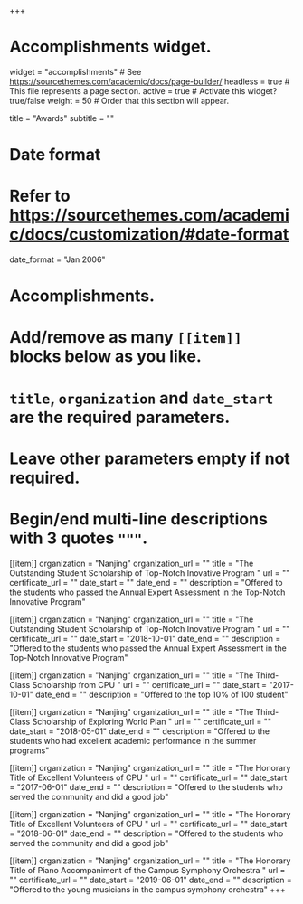 +++
# Accomplishments widget.
widget = "accomplishments"  # See https://sourcethemes.com/academic/docs/page-builder/
headless = true  # This file represents a page section.
active = true  # Activate this widget? true/false
weight = 50  # Order that this section will appear.

title = "Awards"
subtitle = ""

# Date format
#   Refer to https://sourcethemes.com/academic/docs/customization/#date-format
date_format = "Jan 2006"

# Accomplishments.
#   Add/remove as many `[[item]]` blocks below as you like.
#   `title`, `organization` and `date_start` are the required parameters.
#   Leave other parameters empty if not required.
#   Begin/end multi-line descriptions with 3 quotes `"""`.

[[item]]
  organization = "Nanjing"
  organization_url = ""
  title = "The Outstanding Student Scholarship of Top-Notch Inovative Program "
  url = ""
  certificate_url = ""
  date_start = ""
  date_end = ""
  description = "Offered to the students who passed the Annual Expert Assessment in the Top-Notch Innovative Program"

[[item]]
  organization = "Nanjing"
  organization_url = ""
  title = "The Outstanding Student Scholarship of Top-Notch Inovative Program "
  url = ""
  certificate_url = ""
  date_start = "2018-10-01"
  date_end = ""
  description = "Offered to the students who passed the Annual Expert Assessment in the Top-Notch Innovative Program"
  
[[item]]
  organization = "Nanjing"
  organization_url = ""
  title = "The Third-Class Scholarship from CPU "
  url = ""
  certificate_url = ""
  date_start = "2017-10-01"
  date_end = ""
  description = "Offered to the top 10% of 100 student"
  
  [[item]]
  organization = "Nanjing"
  organization_url = ""
  title = "The Third-Class Scholarship of Exploring World Plan "
  url = ""
  certificate_url = ""
  date_start = "2018-05-01"
  date_end = ""
  description = "Offered to the students who had excellent academic performance in the summer programs"

  [[item]]
  organization = "Nanjing"
  organization_url = ""
  title = "The Honorary Title of Excellent Volunteers of CPU "
  url = ""
  certificate_url = ""
  date_start = "2017-06-01"
  date_end = ""
  description = "Offered to the students who served the community and did a good job"
  
  [[item]]
  organization = "Nanjing"
  organization_url = ""
  title = "The Honorary Title of Excellent Volunteers of CPU "
  url = ""
  certificate_url = ""
  date_start = "2018-06-01"
  date_end = ""
  description = "Offered to the students who served the community and did a good job"
  
  [[item]]
  organization = "Nanjing"
  organization_url = ""
  title = "The Honorary Title of Piano Accompaniment of the Campus Symphony Orchestra "
  url = ""
  certificate_url = ""
  date_start = "2019-06-01"
  date_end = ""
  description = "Offered to the young musicians in the campus symphony orchestra"
+++
